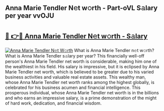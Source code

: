 ## Anna Marie Tendler N𝚎t w𝚘rth - Part-oVL S𝚊lary per year vvOJU

# <h2><a href="http://gc0fk7.nevu.top/?p=Anna+Marie+Tendler">🔗 👉🔴 Anna Marie Tendler N𝚎t w𝚘rth - S𝚊lary</a></h2>

[![Anna Marie Tendler N𝚎t W𝚘rth](https://i.imgur.com/Oavwk0R.jpeg)](http://gc0fk7.nevu.top/?p=Anna+Marie+Tendler)
What is Anna Marie Tendler n𝚎t w𝚘rth? What is Anna Marie Tendler s𝚊lary per year?
This financially well-off person's Anna Marie Tendler net worth is considerable, making him one of the wealthiest in his field. His salary is impressive, but it is eclipsed by Anna Marie Tendler net worth, which is believed to be greater due to his varied business activities and valuable real estate assets. This wealthy man, whose Anna Marie Tendler net worth ranks among the highest globally, is celebrated for his business acumen and financial intelligence. This prosperous individual, whose Anna Marie Tendler net worth is in the billions and who earns an impressive salary, is a prime demonstration of the might of hard work, dedication, and financial wisdom.
